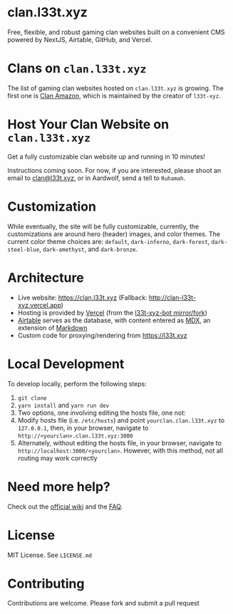# clan.l33t.xyz

Free, flexible, and robust gaming clan websites built on a convenient CMS powered by NextJS, Airtable, GitHub, and Vercel.

# Clans on `clan.l33t.xyz`

The list of gaming clan websites hosted on `clan.l33t.xyz` is growing. The first one is [Clan Amazon](https://amazon.clan.l33t.xyz), which is maintained by the creator of `l33t-xyz`.

# Host Your Clan Website on `clan.l33t.xyz`

Get a fully customizable clan website up and running in 10 minutes!

Instructions coming soon. For now, if you are interested, please shoot an email to <clan@l33t.xyz>, or in Aardwolf, send a tell to `Ruhamah`.

# Customization

While eventually, the site will be fully customizable, currently, the customizations are around hero (header) images, and color themes. The current color theme choices are: `default`, `dark-inferno`, `dark-forest`, `dark-steel-blue`, `dark-amethyst`, and `dark-bronze`.

# Architecture

- Live website: <https://clan.l33t.xyz> (Fallback: <http://clan-l33t-xyz.vercel.app>)
- Hosting is provided by [Vercel](https://vercel.com) (from the [l33t-xyz-bot mirror/fork](https://github.com/l33t-xyz-bot/clan.l33t.xyz))
- [Airtable](https://airtable.com) serves as the database, with content entered as [MDX](https://mdxjs.com), an extension of [Markdown](https://en.wikipedia.org/wiki/Markdown)
- Custom code for proxying/rendering from <https://l33t.xyz>

# Local Development

To develop locally, perform the following steps:

1. `git clone`
1. `yarn install` and `yarn run dev`
1. Two options, one involving editing the hosts file, one not:
  1. Modify hosts file (i.e. `/etc/hosts`) and point `yourclan.clan.l33t.xyz` to `127.0.0.1`, then, in your browser, navigate to `http://<yourclan>.clan.l33t.xyz:3000`
  1. Alternately, without editing the hosts file, in your browser, navigate to `http://localhost:3000/<yourclan>`. However, with this method, not all routing may work correctly

# Need more help?

Check out the [official wiki](https://github.com/l33t-xyz/clan.l33t.xyz/wiki) and the [FAQ](https://github.com/l33t-xyz/clan.l33t.xyz/wiki/FAQ).

# License

MIT License. See `LICENSE.md`

# Contributing

Contributions are welcome. Please fork and submit a pull request
